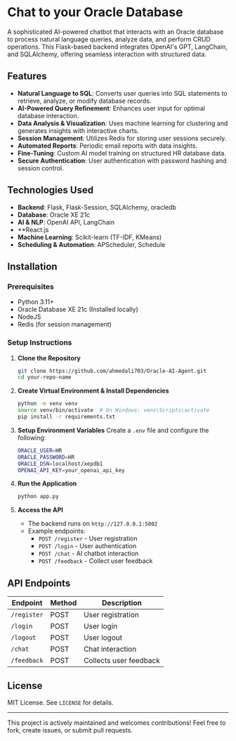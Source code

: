 # Chat to your Oracle Database 

A sophisticated AI-powered chatbot that interacts with an Oracle database to process natural language queries, analyze data, and perform CRUD operations. This Flask-based backend integrates OpenAI's GPT, LangChain, and SQLAlchemy, offering seamless interaction with structured data.

## Features

- **Natural Language to SQL**: Converts user queries into SQL statements to retrieve, analyze, or modify database records.
- **AI-Powered Query Refinement**: Enhances user input for optimal database interaction.
- **Data Analysis & Visualization**: Uses machine learning for clustering and generates insights with interactive charts.
- **Session Management**: Utilizes Redis for storing user sessions securely.
- **Automated Reports**: Periodic email reports with data insights.
- **Fine-Tuning**: Custom AI model training on structured HR database data.
- **Secure Authentication**: User authentication with password hashing and session control.

## Technologies Used

- **Backend**: Flask, Flask-Session, SQLAlchemy, oracledb
- **Database**: Oracle XE 21c
- **AI & NLP**: OpenAI API, LangChain
- **React.js
- **Machine Learning**: Scikit-learn (TF-IDF, KMeans)
- **Scheduling & Automation**: APScheduler, Schedule

## Installation

### Prerequisites
- Python 3.11+
- Oracle Database XE 21c (Installed locally)
- NodeJS
- Redis (for session management)

### Setup Instructions

1. **Clone the Repository**
   ```sh
   git clone https://github.com/ahmedali703/Oracle-AI-Agent.git
   cd your-repo-name
   ```

2. **Create Virtual Environment & Install Dependencies**
   ```sh
   python -m venv venv
   source venv/bin/activate  # On Windows: venv\Scripts\activate
   pip install -r requirements.txt
   ```

3. **Setup Environment Variables**
   Create a `.env` file and configure the following:
   ```sh
   ORACLE_USER=HR
   ORACLE_PASSWORD=HR
   ORACLE_DSN=localhost/xepdb1
   OPENAI_API_KEY=your_openai_api_key
   ```

4. **Run the Application**
   ```sh
   python app.py
   ```

5. **Access the API**
   - The backend runs on `http://127.0.0.1:5002`
   - Example endpoints:
     - `POST /register` - User registration
     - `POST /login` - User authentication
     - `POST /chat` - AI chatbot interaction
     - `POST /feedback` - Collect user feedback



## API Endpoints

| Endpoint        | Method | Description |
|----------------|--------|-------------|
| `/register`    | POST   | User registration |
| `/login`       | POST   | User login |
| `/logout`      | POST   | User logout |
| `/chat`        | POST   | Chat interaction |
| `/feedback`    | POST   | Collects user feedback |

## License

MIT License. See `LICENSE` for details.

---

This project is actively maintained and welcomes contributions! Feel free to fork, create issues, or submit pull requests.

